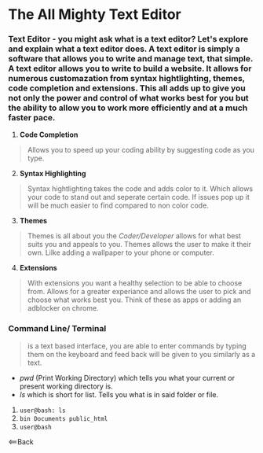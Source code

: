 # The All Mighty Text Editor
### Text Editor - you might ask what is a text editor? Let's explore and explain what a text editor does. A text editor is simply a software that allows you to write and manage text, that simple. A text editor allows you to write to build a website. It allows for numerous customazation from syntax hightlighting, themes, code completion and extensions. This all adds up to give you not only the power and control of what works best for you but the ability to allow you to work more efficiently and at a much faster pace. 

1. **Code Completion**
> Allows you to speed up your coding ability by suggesting code as you type. 

2. **Syntax Highlighting** 
> Syntax hightlighting takes the code and adds color to it. Which allows your code to stand out and seperate certain code. If issues pop up it will be much easier to find compared to non color code. 

3. **Themes** 
> Themes is all about you the *Coder/Developer* allows for what best suits you and appeals to you. Themes allows the user to make it their own. Lilke adding a wallpaper to your phone or computer. 

4. **Extensions**
> With extensions you want a healthy selection to be able to choose from. Allows for a greater experiance and allows the user to pick and choose what works best you. Think of these as apps or adding an adblocker on chrome. 

### Command Line/ Terminal
> is a text based interface, you are able to enter commands by typing them on the keyboard and feed back will be given to you similarly as a text.
- *pwd* (Print Working Directory) which tells you what your current or present working directory is. 
- *ls* which is short for list. Tells you what is in said folder or file. 

1. `user@bash: ls`
2. `bin Documents public_html`
3. `user@bash`

<==Back
